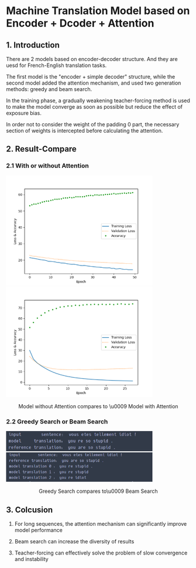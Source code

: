 # Machine Translation Model based on Encoder + Dcoder + Attention

## 1. Introduction
There are 2 models based on encoder-decoder structure. And they are uesd for French-English translation tasks.

The first model is the "encoder + simple decoder" structure, while the second model added the attention mechanism, and used two generation methods: greedy and beam search.

In the training phase, a gradually weakening teacher-forcing method is used to make the model converge as soon as possible but reduce the effect of exposure bias.

In order not to consider the weight of the padding 0 part, the necessary section of weights is intercepted before calculating the attention.

## 2. Result-Compare
### 2.1 With or without Attention
<p float="center">
  <img src="./IMG/Model%20%20without%20attention.png" width="400" />
  <img src="./IMG/Model%20%20with%20attention.png" width="400" /> 
</p>

<script type="text/javascript">
	var a = 'asda\u0020sd'
	console.log(a);
</script>
 
<p align="center">Model without Attention    compares to \u0009            Model with Attention</p>
 
### 2.2 Greedy Search or Beam Search
<p float="center">
  <img src="https://github.com/Make0930/Machine-Translation-Model/blob/main/IMG/Greedy-Search.png" width="400" />
  <img src="https://github.com/Make0930/Machine-Translation-Model/blob/main/IMG/Beam_Search.png" width="400" /> 
</p>

 <center>Greedy Search     compares to\u0009            Beam Search </center>


## 3. Colcusion
1. For long sequences, the attention mechanism can significantly improve model performance

2. Beam search can increase the diversity of results

3. Teacher-forcing can effectively solve the problem of slow convergence and instability

